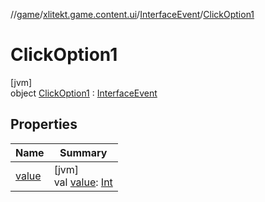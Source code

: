 //[game](../../../../index.md)/[xlitekt.game.content.ui](../../index.md)/[InterfaceEvent](../index.md)/[ClickOption1](index.md)

# ClickOption1

[jvm]\
object [ClickOption1](index.md) : [InterfaceEvent](../index.md)

## Properties

| Name | Summary |
|---|---|
| [value](../value.md) | [jvm]<br>val [value](../value.md): [Int](https://kotlinlang.org/api/latest/jvm/stdlib/kotlin/-int/index.html) |
